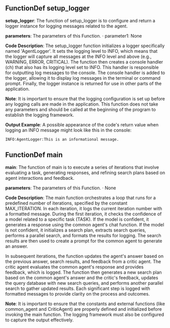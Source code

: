 ## FunctionDef setup_logger
**setup_logger**: The function of setup_logger is to configure and return a logger instance for logging messages related to the agent.

**parameters**: The parameters of this Function.
· parameter1: None

**Code Description**: The setup_logger function initializes a logger specifically named 'AgentLogger'. It sets the logging level to INFO, which means that the logger will capture all messages at the INFO level and above (e.g., WARNING, ERROR, CRITICAL). The function then creates a console handler (ch) that also has its logging level set to INFO. This handler is responsible for outputting log messages to the console. The console handler is added to the logger, allowing it to display log messages in the terminal or command prompt. Finally, the logger instance is returned for use in other parts of the application.

**Note**: It is important to ensure that the logging configuration is set up before any logging calls are made in the application. This function does not take any parameters and should be called at the beginning of the program to establish the logging framework.

**Output Example**: A possible appearance of the code's return value when logging an INFO message might look like this in the console:
```
INFO:AgentLogger:This is an informational message.
```
## FunctionDef main
**main**: The function of main is to execute a series of iterations that involve evaluating a task, generating responses, and refining search plans based on agent interactions and feedback.

**parameters**: The parameters of this Function.
· None

**Code Description**: The main function orchestrates a loop that runs for a predefined number of iterations, specified by the constant MAX_ITERATION. In each iteration, it logs the current iteration number with a formatted message. During the first iteration, it checks the confidence of a model related to a specific task (TASK). If the model is confident, it generates a response using the common agent's chat function. If the model is not confident, it initializes a search plan, extracts search queries, performs a parallel search, and formats the results for logging. The search results are then used to create a prompt for the common agent to generate an answer.

In subsequent iterations, the function updates the agent's answer based on the previous answer, search results, and feedback from a critic agent. The critic agent evaluates the common agent's response and provides feedback, which is logged. The function then generates a new search plan based on the common agent's answer and the critic's feedback, updates the query database with new search queries, and performs another parallel search to gather updated results. Each significant step is logged with formatted messages to provide clarity on the process and outcomes.

**Note**: It is important to ensure that the constants and external functions (like common_agent and CriticAgent) are properly defined and initialized before invoking the main function. The logging framework must also be configured to capture the output effectively.
